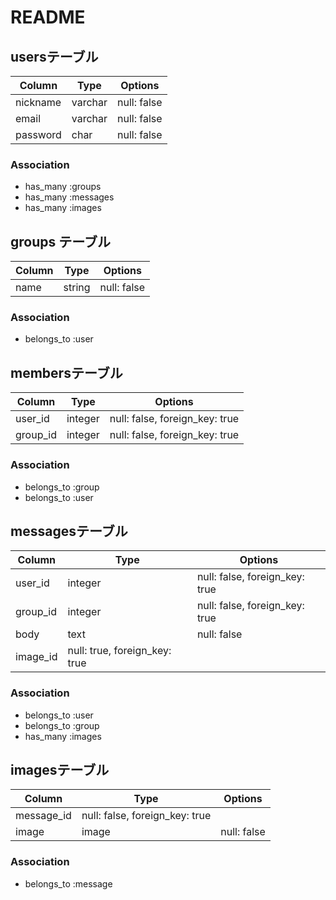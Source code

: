 # README

## usersテーブル

|Column|Type|Options|
|------|----|-------|
|nickname|varchar|null: false|
|email|varchar|null: false|
|password|char|null: false| 

### Association
- has_many :groups
- has_many :messages
- has_many :images

## groups テーブル

|Column|Type|Options|
|------|----|-------|
|name|string|null: false|

### Association
- belongs_to :user

## membersテーブル

|Column|Type|Options|
|------|----|-------|
|user_id|integer|null: false, foreign_key: true|
|group_id|integer|null: false, foreign_key: true|

### Association
- belongs_to :group
- belongs_to :user

## messagesテーブル

|Column|Type|Options|
|------|----|-------|
|user_id|integer|null: false, foreign_key: true|
|group_id|integer|null: false, foreign_key: true|
|body|text|null: false|
|image_id|null: true, foreign_key: true|

### Association
- belongs_to :user
- belongs_to :group
- has_many :images


## imagesテーブル

|Column|Type|Options|
|------|----|-------|
|message_id|null: false, foreign_key: true|
|image|image|null: false|


### Association
- belongs_to :message




